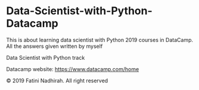 # Data-Scientist-with-Python-Datacamp
This is about learning data scientist with Python 2019 courses in DataCamp. All the answers given written by myself

Data Scientist with Python track

Datacamp website: https://www.datacamp.com/home



© 2019 Fatini Nadhirah. All right reserved
